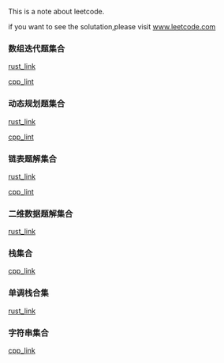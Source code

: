 This is a note about leetcode.

if you want to see the solutation,please visit www.leetcode.com

### 数组迭代题集合
[rust_link](https://github.com/lsill/leetcode/blob/main/arr_demo/readme.md)

[cpp_lint](https://github.com/lsill/leetcode/blob/main/c_leetcode/src/arr_pra/readme.md)

### 动态规划题集合
[rust_link](https://github.com/lsill/leetcode/blob/main/dp_demo/readme.md)

[cpp_lint](https://github.com/lsill/leetcode/blob/main/c_leetcode/src/dp_pra/readme.md)

### 链表题解集合
[rust_link](https://github.com/lsill/leetcode/blob/main/list_demo/readme.md)

[cpp_lint](https://github.com/lsill/leetcode/blob/main/c_leetcode/src/list_pra/readme.md)

### 二维数据题解集合
[rust_link](https://github.com/lsill/leetcode/blob/main/matrix_demo/readme.md)

### 栈集合
[cpp_link](https://github.com/lsill/leetcode/blob/main/c_leetcode/src/stack_pra/readme.md)

### 单调栈合集
[rust_link](https://github.com/lsill/leetcode/blob/main/arr_demo/readme_ss.md)

### 字符串集合
[cpp_link](https://github.com/lsill/leetcode/blob/main/c_leetcode/src/str_pra/readme.md)